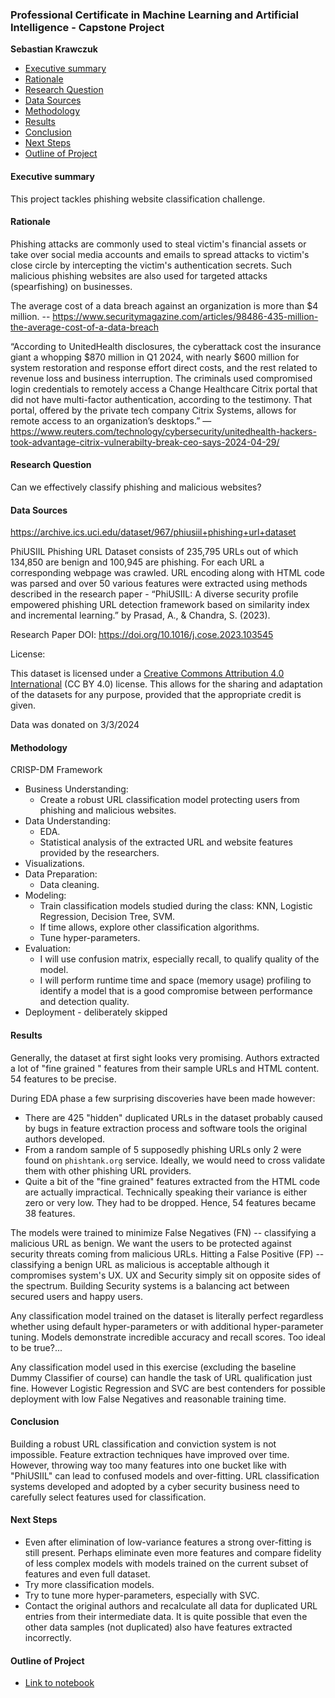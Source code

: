 ### Professional Certificate in Machine Learning and Artificial Intelligence - Capstone Project

**Sebastian Krawczuk**
<!-- TOC depthfrom:4 -->

- [Executive summary](#executive-summary)
- [Rationale](#rationale)
- [Research Question](#research-question)
- [Data Sources](#data-sources)
- [Methodology](#methodology)
- [Results](#results)
- [Conclusion](#conclusion)
- [Next Steps](#next-steps)
- [Outline of Project](#outline-of-project)

<!-- /TOC -->

#### Executive summary

This project tackles phishing website classification challenge.

#### Rationale

Phishing attacks are commonly used to steal victim's financial assets or take over social media accounts and emails to spread attacks to victim's close circle by intercepting the victim's authentication secrets. Such malicious phishing websites are also used for targeted attacks (spearfishing) on businesses.

The average cost of a data breach against an organization is more than $4 million. -- https://www.securitymagazine.com/articles/98486-435-million-the-average-cost-of-a-data-breach

“According to UnitedHealth disclosures, the cyberattack cost the insurance giant a whopping $870 million in Q1 2024, with nearly $600 million for system restoration and response effort direct costs, and the rest related to revenue loss and business interruption. The criminals used compromised login credentials to remotely access a Change Healthcare Citrix portal that did not have multi-factor authentication, according to the testimony. That portal, offered by the private tech company Citrix Systems, allows for remote access to an organization’s desktops.” — https://www.reuters.com/technology/cybersecurity/unitedhealth-hackers-took-advantage-citrix-vulnerabilty-break-ceo-says-2024-04-29/

#### Research Question

Can we effectively classify phishing and malicious websites?

#### Data Sources

https://archive.ics.uci.edu/dataset/967/phiusiil+phishing+url+dataset

PhiUSIIL Phishing URL Dataset consists of 235,795 URLs out of which 134,850 are benign and 100,945 are phishing. For each URL a corresponding webpage was crawled. URL encoding along with HTML code was parsed and over 50 various features were extracted using methods described in the research paper - “PhiUSIIL: A diverse security profile empowered phishing URL detection framework based on similarity index and incremental learning.” by Prasad, A., & Chandra, S. (2023).

Research Paper DOI: https://doi.org/10.1016/j.cose.2023.103545

License:

This dataset is licensed under a [Creative Commons Attribution 4.0 International](https://creativecommons.org/licenses/by/4.0/legalcode) (CC BY 4.0) license.
This allows for the sharing and adaptation of the datasets for any purpose, provided that the appropriate credit is given.

Data was donated on 3/3/2024

#### Methodology

CRISP-DM Framework

- Business Understanding:
   - Create a robust URL classification model protecting users from phishing and malicious websites.
- Data Understanding:
   - EDA.
   - Statistical analysis of the extracted URL and website features provided by the researchers.
- Visualizations.
- Data Preparation:
   - Data cleaning.
- Modeling:
   - Train classification models studied during the class: KNN, Logistic Regression, Decision Tree, SVM.
   - If time allows, explore other classification algorithms.
   - Tune hyper-parameters.
- Evaluation:
   - I will use confusion matrix, especially recall, to qualify quality of the model.
   - I will perform runtime time and space (memory usage) profiling to identify a model that is a good compromise between performance and detection quality.
- Deployment - deliberately skipped

#### Results

Generally, the dataset at first sight looks very promising. Authors extracted a lot of "fine grained
" features from their sample URLs and HTML content. 54 features to be precise.

During EDA phase a few surprising discoveries have been made however:
- There are 425 "hidden" duplicated URLs in the dataset probably caused by bugs in feature extraction process and software tools the original authors developed.
- From a random sample of 5 supposedly phishing URLs only 2 were found on `phishtank.org` service. Ideally, we would need to cross validate them with other phishing URL providers.
- Quite a bit of the "fine grained" features extracted from the HTML code are actually impractical. Technically speaking their variance is either zero or very low. They had to be dropped. Hence, 54 features became 38 features.

The models were trained to minimize False Negatives (FN) -- classifying a malicious URL as benign. We want the users to be protected against security threats coming from malicious URLs. Hitting a False Positive (FP) -- classifying a benign URL as malicious is acceptable although it compromises system's UX. UX and Security simply sit on opposite sides of the spectrum. Building Security systems is a balancing act between secured users and happy users.

Any classification model trained on the dataset is literally perfect regardless whether using default hyper-parameters or with additional hyper-parameter tuning. Models demonstrate incredible accuracy and recall scores. Too ideal to be true?...

Any classification model used in this exercise (excluding the baseline Dummy Classifier of course) can handle the task of URL qualification just fine. However Logistic Regression and SVC are best contenders for possible deployment with low False Negatives and reasonable training time.

#### Conclusion

Building a robust URL classification and conviction system is not impossible. Feature extraction techniques have improved over time. However, throwing way too many features into one bucket like with "PhiUSIIL" can lead to confused models and over-fitting. URL classification systems developed and adopted by a cyber security business need to carefully select features used for classification.  

#### Next Steps

- Even after elimination of low-variance features a strong over-fitting is still present. Perhaps eliminate even more features and compare fidelity of less complex models with models trained on the current subset of features and even full dataset.
- Try more classification models. 
- Try to tune more hyper-parameters, especially with SVC.
- Contact the original authors and recalculate all data for duplicated URL entries from their intermediate data. It is quite possible that even the other data samples (not duplicated) also have features extracted incorrectly.

#### Outline of Project

- [Link to notebook](capstone.ipynb)

